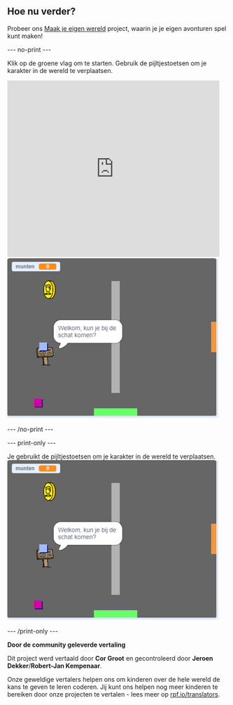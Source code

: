 ## Hoe nu verder?

Probeer ons [Maak je eigen wereld](https://projects.raspberrypi.org/nl-NL/projects/create-your-own-world?utm_source=pathway&utm_medium=whatnext&utm_campaign=projects) project, waarin je je eigen avonturen spel kunt maken!

--- no-print ---

Klik op de groene vlag om te starten. Gebruik de pijltjestoetsen om je karakter in de wereld te verplaatsen.

<div class="scratch-preview">
  <iframe allowtransparency="true" width="485" height="402" src="https://scratch.mit.edu/projects/embed/334767899/?autostart=false" frameborder="0" scrolling="no"></iframe>
  <img src="images/create-showcase.png">
</div>

--- /no-print ---

--- print-only ---

Je gebruikt de pijltjestoetsen om je karakter in de wereld te verplaatsen. ![showcase.png](images/create-showcase.png)

--- /print-only ---


**Door de community geleverde vertaling**

Dit project werd vertaald door **Cor Groot** en gecontroleerd door **Jeroen Dekker**/**Robert-Jan Kempenaar**.

Onze geweldige vertalers helpen ons om kinderen over de hele wereld de kans te geven te leren coderen. Jij kunt ons helpen nog meer kinderen te bereiken door onze projecten te vertalen - lees meer op [rpf.io/translators](https://rpf.io/translators).